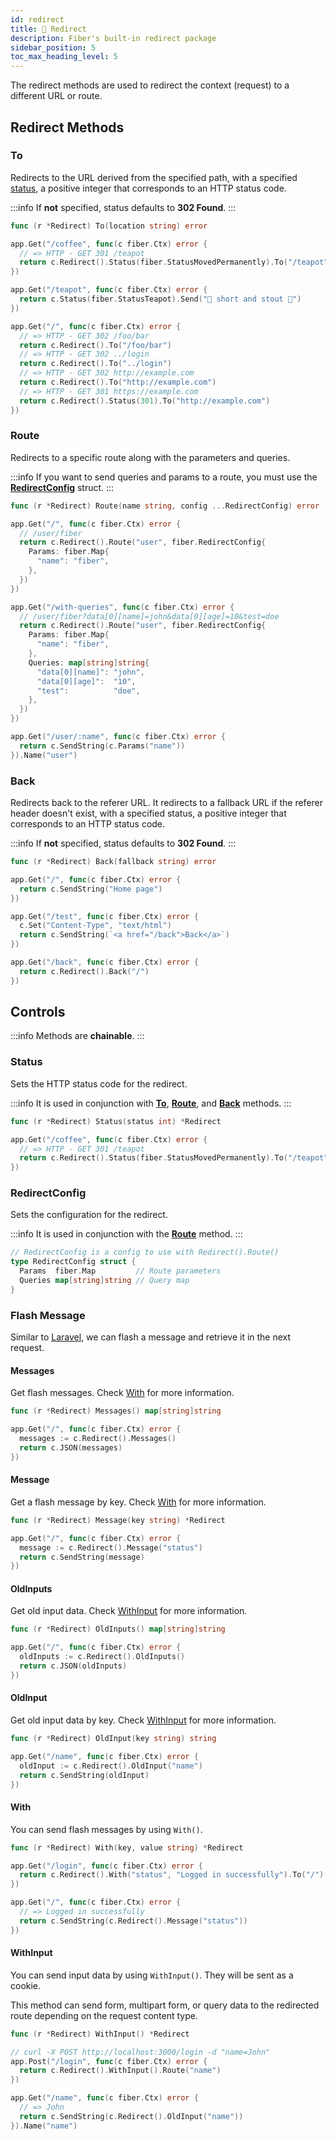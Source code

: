 ```yaml
---
id: redirect
title: 🔄 Redirect
description: Fiber's built-in redirect package
sidebar_position: 5
toc_max_heading_level: 5
---
```


The redirect methods are used to redirect the context (request) to a different URL or route.

## Redirect Methods

### To

Redirects to the URL derived from the specified path, with a specified [status](#status), a positive integer that corresponds to an HTTP status code.

:::info
If **not** specified, status defaults to **302 Found**.
:::

```go title="Signature"
func (r *Redirect) To(location string) error
```

```go title="Example"
app.Get("/coffee", func(c fiber.Ctx) error {
  // => HTTP - GET 301 /teapot 
  return c.Redirect().Status(fiber.StatusMovedPermanently).To("/teapot")
})

app.Get("/teapot", func(c fiber.Ctx) error {
  return c.Status(fiber.StatusTeapot).Send("🍵 short and stout 🍵")
})
```

```go title="More examples"
app.Get("/", func(c fiber.Ctx) error {
  // => HTTP - GET 302 /foo/bar 
  return c.Redirect().To("/foo/bar")
  // => HTTP - GET 302 ../login
  return c.Redirect().To("../login")
  // => HTTP - GET 302 http://example.com
  return c.Redirect().To("http://example.com")
  // => HTTP - GET 301 https://example.com
  return c.Redirect().Status(301).To("http://example.com")
})
```

### Route

Redirects to a specific route along with the parameters and queries.

:::info
If you want to send queries and params to a route, you must use the [**RedirectConfig**](#redirectconfig) struct.
:::

```go title="Signature"
func (r *Redirect) Route(name string, config ...RedirectConfig) error
```

```go title="Example"
app.Get("/", func(c fiber.Ctx) error {
  // /user/fiber
  return c.Redirect().Route("user", fiber.RedirectConfig{
    Params: fiber.Map{
      "name": "fiber",
    },
  })
})

app.Get("/with-queries", func(c fiber.Ctx) error {
  // /user/fiber?data[0][name]=john&data[0][age]=10&test=doe
  return c.Redirect().Route("user", fiber.RedirectConfig{
    Params: fiber.Map{
      "name": "fiber",
    },
    Queries: map[string]string{
      "data[0][name]": "john",
      "data[0][age]":  "10",
      "test":          "doe",
    },
  })
})

app.Get("/user/:name", func(c fiber.Ctx) error {
  return c.SendString(c.Params("name"))
}).Name("user")
```

### Back

Redirects back to the referer URL. It redirects to a fallback URL if the referer header doesn't exist, with a specified status, a positive integer that corresponds to an HTTP status code.

:::info
If **not** specified, status defaults to **302 Found**.
:::

```go title="Signature"
func (r *Redirect) Back(fallback string) error
```

```go title="Example"
app.Get("/", func(c fiber.Ctx) error {
  return c.SendString("Home page")
})

app.Get("/test", func(c fiber.Ctx) error {
  c.Set("Content-Type", "text/html")
  return c.SendString(`<a href="/back">Back</a>`)
})

app.Get("/back", func(c fiber.Ctx) error {
  return c.Redirect().Back("/")
})
```

## Controls

:::info
Methods are **chainable**.
:::

### Status

Sets the HTTP status code for the redirect.

:::info
It is used in conjunction with [**To**](#to), [**Route**](#route), and [**Back**](#back) methods.
:::

```go title="Signature"
func (r *Redirect) Status(status int) *Redirect
```

```go title="Example"
app.Get("/coffee", func(c fiber.Ctx) error {
  // => HTTP - GET 301 /teapot 
  return c.Redirect().Status(fiber.StatusMovedPermanently).To("/teapot")
})
```

### RedirectConfig

Sets the configuration for the redirect.

:::info
It is used in conjunction with the [**Route**](#route) method.
:::

```go title="Definition"
// RedirectConfig is a config to use with Redirect().Route()
type RedirectConfig struct {
  Params  fiber.Map         // Route parameters
  Queries map[string]string // Query map
}
```

### Flash Message

Similar to [Laravel](https://laravel.com/docs/11.x/redirects#redirecting-with-flashed-session-data), we can flash a message and retrieve it in the next request.

#### Messages

Get flash messages. Check [With](#with) for more information.

```go title="Signature"
func (r *Redirect) Messages() map[string]string
```

```go title="Example"
app.Get("/", func(c fiber.Ctx) error {
  messages := c.Redirect().Messages()
  return c.JSON(messages)
})
```

#### Message

Get a flash message by key. Check [With](#with) for more information.

```go title="Signature"
func (r *Redirect) Message(key string) *Redirect
```

```go title="Example"
app.Get("/", func(c fiber.Ctx) error {
  message := c.Redirect().Message("status")
  return c.SendString(message)
})
```

#### OldInputs

Get old input data. Check [WithInput](#withinput) for more information.

```go title="Signature"
func (r *Redirect) OldInputs() map[string]string
```

```go title="Example"
app.Get("/", func(c fiber.Ctx) error {
  oldInputs := c.Redirect().OldInputs()
  return c.JSON(oldInputs)
})
```

#### OldInput

Get old input data by key. Check [WithInput](#withinput) for more information.

```go title="Signature"
func (r *Redirect) OldInput(key string) string
```

```go title="Example"
app.Get("/name", func(c fiber.Ctx) error {
  oldInput := c.Redirect().OldInput("name")
  return c.SendString(oldInput)
})
```

#### With

You can send flash messages by using `With()`.

```go title="Signature"
func (r *Redirect) With(key, value string) *Redirect
```

```go title="Example"
app.Get("/login", func(c fiber.Ctx) error {
  return c.Redirect().With("status", "Logged in successfully").To("/")
})

app.Get("/", func(c fiber.Ctx) error {
  // => Logged in successfully
  return c.SendString(c.Redirect().Message("status"))
})
```

#### WithInput

You can send input data by using `WithInput()`. They will be sent as a cookie.

This method can send form, multipart form, or query data to the redirected route depending on the request content type.

```go title="Signature"
func (r *Redirect) WithInput() *Redirect
```

```go title="Example"
// curl -X POST http://localhost:3000/login -d "name=John"
app.Post("/login", func(c fiber.Ctx) error {
  return c.Redirect().WithInput().Route("name")
})

app.Get("/name", func(c fiber.Ctx) error {
  // => John
  return c.SendString(c.Redirect().OldInput("name"))
}).Name("name")
```
